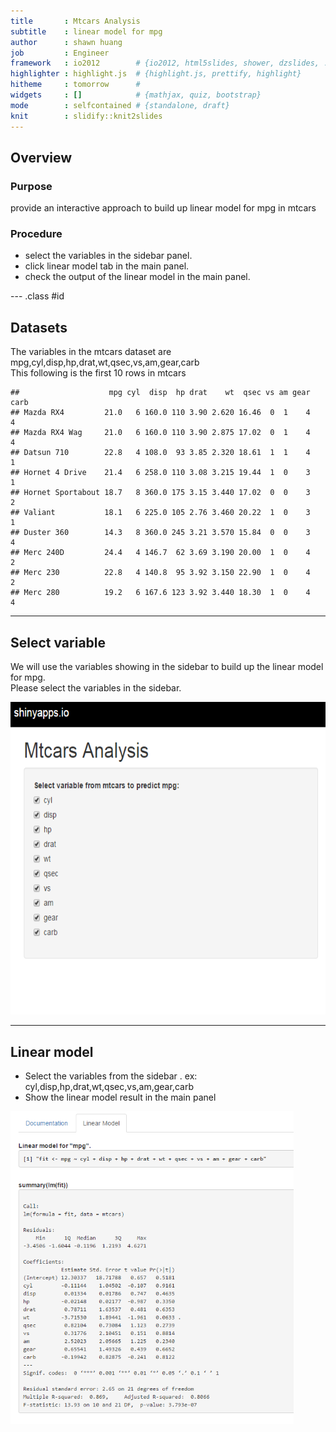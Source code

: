 ```yaml
---
title       : Mtcars Analysis
subtitle    : linear model for mpg
author      : shawn huang
job         : Engineer
framework   : io2012        # {io2012, html5slides, shower, dzslides, ...}
highlighter : highlight.js  # {highlight.js, prettify, highlight}
hitheme     : tomorrow      # 
widgets     : []            # {mathjax, quiz, bootstrap}
mode        : selfcontained # {standalone, draft}
knit        : slidify::knit2slides
---
```



## Overview
### Purpose

provide an interactive approach to build up linear model for mpg in mtcars

### Procedure

* select the variables in the sidebar panel.
* click linear model tab in the main panel.
* check the output of the linear model in the main panel.

--- .class #id 

## Datasets 



The variables in the mtcars dataset are mpg,cyl,disp,hp,drat,wt,qsec,vs,am,gear,carb  
This following is the first 10 rows in mtcars


```
##                    mpg cyl  disp  hp drat    wt  qsec vs am gear carb
## Mazda RX4         21.0   6 160.0 110 3.90 2.620 16.46  0  1    4    4
## Mazda RX4 Wag     21.0   6 160.0 110 3.90 2.875 17.02  0  1    4    4
## Datsun 710        22.8   4 108.0  93 3.85 2.320 18.61  1  1    4    1
## Hornet 4 Drive    21.4   6 258.0 110 3.08 3.215 19.44  1  0    3    1
## Hornet Sportabout 18.7   8 360.0 175 3.15 3.440 17.02  0  0    3    2
## Valiant           18.1   6 225.0 105 2.76 3.460 20.22  1  0    3    1
## Duster 360        14.3   8 360.0 245 3.21 3.570 15.84  0  0    3    4
## Merc 240D         24.4   4 146.7  62 3.69 3.190 20.00  1  0    4    2
## Merc 230          22.8   4 140.8  95 3.92 3.150 22.90  1  0    4    2
## Merc 280          19.2   6 167.6 123 3.92 3.440 18.30  1  0    4    4
```

---

## Select variable

We will use the variables showing in the sidebar to build up the linear model for mpg.  
Please select the variables in the sidebar.  

<img class=center src=./fig/sidebar.png height=500>

---

## Linear model


* Select the variables from the sidebar . ex: cyl,disp,hp,drat,wt,qsec,vs,am,gear,carb
* Show the linear model result in the main panel
<img class=center src=./fig/main.png height=500>
